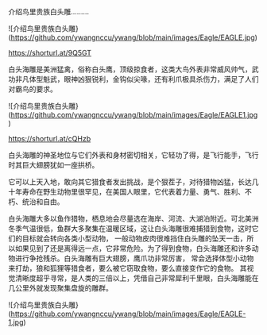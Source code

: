 介绍鸟里贵族白头雕.........


![介绍鸟里贵族白头雕}(https://github.com/ywangnccu/ywang/blob/main/images/Eagle/EAGLE.jpg)

https://shorturl.at/9Q5GT

白头海雕是美洲猛禽，俗称白头鹰，顶级掠食者，这类大鸟外表非常威风帅气，武功非凡体型魁武，眼神凶狠锐利，金钩似尖喙，还有利爪极具杀伤力，满足了人们对霸鸟的要求。


![介绍鸟里贵族白头雕}(https://github.com/ywangnccu/ywang/blob/main/images/Eagle/EAGLE1.jpg)

https://shorturl.at/cQHzb

白头海雕的神圣地位与它们外表和身材密切相关，它轻功了得，是飞行能手，飞行时其巨大翅膀犹如一座拱桥。

它可以上天入地，敢向其它猎食者发出挑战，是个狠茬子，对待猎物凶猛，长达几十年寿命在野生动物里很罕见，在美国人眼里，它代表着力量、勇气、胜利、不朽、统治和自由。

白头海雕大多以鱼作猎物，栖息地会尽量选在海岸、河流、大湖泊附近。可北美洲冬季气温很低，鱼群大多聚集在温暖区域，这让白头海雕很难捕猎到食物，这时它们的目标就会转向各类小型动物，
一般动物皮肉很难挡住白头雕的坠天一击，所以如果见到了还是离得远一点，它非常危险。为了得到食物，白头海雕还和许多动物进行争抢残杀。白头海雕有巨大翅膀，鹰爪功非常厉害，
常会选择体型小动物来打劫，狼和狐狸等猎食者，要么被它窃取食物，要么直接变作它的食物。
其视觉清晰度超乎寻常，是人类的三倍以上，凭借自己非常犀利千里眼，白头海雕能在几公里外就发现聚集盘旋的雕群。

![介绍鸟里贵族白头雕}(https://github.com/ywangnccu/ywang/blob/main/images/Eagle/EAGLE-1.jpg)
